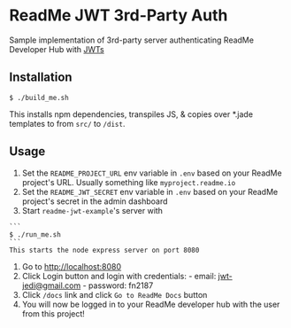 # ReadMe JWT 3rd-Party Auth
Sample implementation of 3rd-party server authenticating ReadMe Developer Hub with [JWTs](https://jwt.io/)

## Installation
```
$ ./build_me.sh
```

This installs npm dependencies, transpiles JS, & copies over *.jade templates to from `src/` to `/dist`.

## Usage
  1. Set the `README_PROJECT_URL` env variable in `.env` based on your ReadMe project's URL. Usually something like `myproject.readme.io`
  1. Set the `README_JWT_SECRET` env variable in `.env` based on your ReadMe project's secret in the admin dashboard
  1. Start `readme-jwt-example`'s server with
    
    ```
    $ ./run_me.sh
    ```
    This starts the node express server on port 8080
  1. Go to [http://localhost:8080](http://localhost:8080)
  1. Click Login button and login with credentials:
    - email: jwt-jedi@gmail.com
    - password: fn2187
  1. Click `/docs` link and click `Go to ReadMe Docs` button
  1. You will now be logged in to your ReadMe developer hub with the user from this project!
